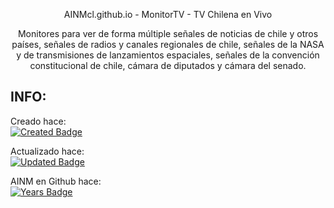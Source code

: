 <p align='center'>AINMcl.github.io - MonitorTV - TV Chilena en Vivo</p>
<p align='center'>Monitores para ver de forma múltiple señales de noticias de chile y otros países, señales de radios y canales regionales de chile, señales de la NASA y de transmisiones de lanzamientos espaciales, señales de la convención constitucional de chile, cámara de diputados y cámara del senado.</p>


## INFO:

Creado hace:
<br>
[![Created Badge](https://badges.pufler.dev/created/AINMcl/MonitorTV)](https://badges.pufler.dev)

Actualizado hace:
<br>
[![Updated Badge](https://badges.pufler.dev/updated/AINMcl/MonitorTV)](https://badges.pufler.dev)

AINM en Github hace:
<br>
[![Years Badge](https://badges.pufler.dev/years/AINMcl)](https://badges.pufler.dev)

